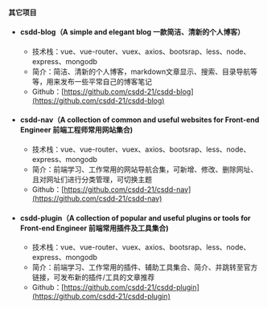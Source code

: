 #### **其它项目**

- #### **csdd-blog（A simple and elegant blog 一款简洁、清新的个人博客）**

  - 技术栈：vue、vue-router、vuex、axios、bootsrap、less、node、express、mongodb
  - 简介：简洁、清新的个人博客，markdown文章显示、搜索、目录导航等等，用来发布一些平常自己的博客笔记
  - Github：[https://github.com/csdd-21/csdd-blog](https://github.com/csdd-21/csdd-blog)

- #### **csdd-nav（A collection of common and useful websites for Front-end Engineer 前端工程师常用网站集合)**

  -  技术栈：vue、vue-router、vuex、axios、bootsrap、less、node、express、mongodb
  -  简介：前端学习、工作常用的网站导航合集，可新增、修改、删除网址、且对网址们进行分类管理，可切换主题
  - Github：[https://github.com/csdd-21/csdd-nav](https://github.com/csdd-21/csdd-nav)

- #### **csdd-plugin（A collection of popular and useful plugins or tools for Front-end Engineer 前端常用插件及工具集合)**
  -  技术栈：vue、vue-router、vuex、axios、bootsrap、less、node、express、mongodb
  -  简介：前端学习、工作常用的插件、辅助工具集合、简介、并跳转至官方链接，可发布新的插件/工具的文章推荐
  -  Github：[https://github.com/csdd-21/csdd-plugin](https://github.com/csdd-21/csdd-plugin)

